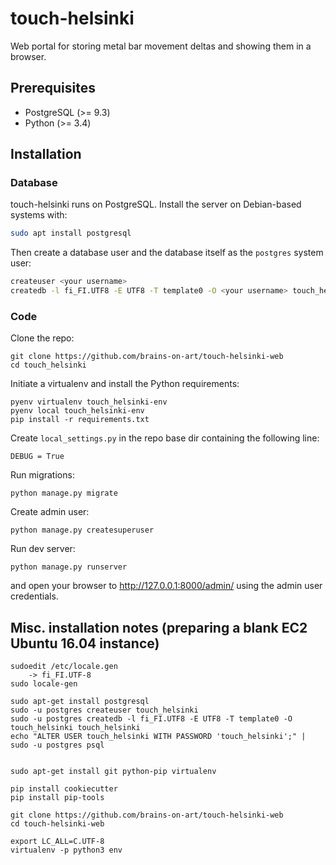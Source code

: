 # touch-helsinki

Web portal for storing metal bar movement deltas and showing them in a browser.

## Prerequisites

* PostgreSQL (>= 9.3)
* Python (>= 3.4)

## Installation

### Database

touch-helsinki runs on PostgreSQL. Install the server on Debian-based systems with:

```bash
sudo apt install postgresql
```

Then create a database user and the database itself as the `postgres` system user:

```bash
createuser <your username>
createdb -l fi_FI.UTF8 -E UTF8 -T template0 -O <your username> touch_helsinki
```

### Code

Clone the repo:
```
git clone https://github.com/brains-on-art/touch-helsinki-web
cd touch_helsinki
```

Initiate a virtualenv and install the Python requirements:
```
pyenv virtualenv touch_helsinki-env
pyenv local touch_helsinki-env
pip install -r requirements.txt
```

Create `local_settings.py` in the repo base dir containing the following line:
```
DEBUG = True
```

Run migrations:
```
python manage.py migrate
```

Create admin user:
```
python manage.py createsuperuser
```

Run dev server:
```
python manage.py runserver
```
and open your browser to http://127.0.0.1:8000/admin/ using the admin user credentials.

## Misc. installation notes (preparing a blank EC2 Ubuntu 16.04 instance)

```
sudoedit /etc/locale.gen
    -> fi_FI.UTF-8
sudo locale-gen

sudo apt-get install postgresql
sudo -u postgres createuser touch_helsinki
sudo -u postgres createdb -l fi_FI.UTF8 -E UTF8 -T template0 -O touch_helsinki touch_helsinki
echo "ALTER USER touch_helsinki WITH PASSWORD 'touch_helsinki';" | sudo -u postgres psql


sudo apt-get install git python-pip virtualenv

pip install cookiecutter
pip install pip-tools

git clone https://github.com/brains-on-art/touch-helsinki-web
cd touch-helsinki-web

export LC_ALL=C.UTF-8
virtualenv -p python3 env
```
